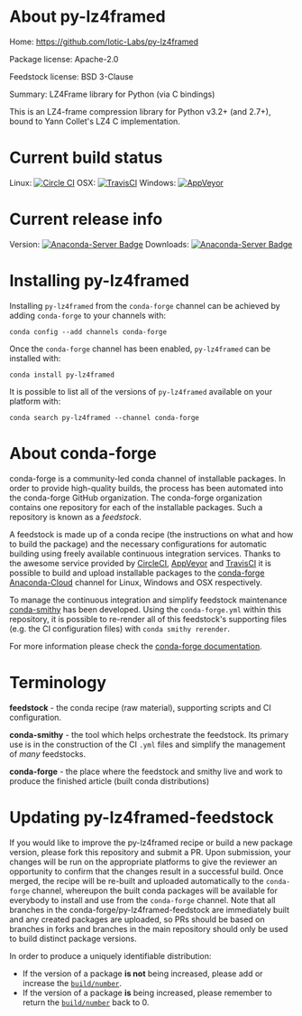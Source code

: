 About py-lz4framed
==================

Home: https://github.com/Iotic-Labs/py-lz4framed

Package license: Apache-2.0

Feedstock license: BSD 3-Clause

Summary: LZ4Frame library for Python (via C bindings)

This is an LZ4-frame compression library for Python v3.2+ (and 2.7+),
bound to Yann Collet's LZ4 C implementation.


Current build status
====================

Linux: [![Circle CI](https://circleci.com/gh/conda-forge/py-lz4framed-feedstock.svg?style=shield)](https://circleci.com/gh/conda-forge/py-lz4framed-feedstock)
OSX: [![TravisCI](https://travis-ci.org/conda-forge/py-lz4framed-feedstock.svg?branch=master)](https://travis-ci.org/conda-forge/py-lz4framed-feedstock)
Windows: [![AppVeyor](https://ci.appveyor.com/api/projects/status/github/conda-forge/py-lz4framed-feedstock?svg=True)](https://ci.appveyor.com/project/conda-forge/py-lz4framed-feedstock/branch/master)

Current release info
====================
Version: [![Anaconda-Server Badge](https://anaconda.org/conda-forge/py-lz4framed/badges/version.svg)](https://anaconda.org/conda-forge/py-lz4framed)
Downloads: [![Anaconda-Server Badge](https://anaconda.org/conda-forge/py-lz4framed/badges/downloads.svg)](https://anaconda.org/conda-forge/py-lz4framed)

Installing py-lz4framed
=======================

Installing `py-lz4framed` from the `conda-forge` channel can be achieved by adding `conda-forge` to your channels with:

```
conda config --add channels conda-forge
```

Once the `conda-forge` channel has been enabled, `py-lz4framed` can be installed with:

```
conda install py-lz4framed
```

It is possible to list all of the versions of `py-lz4framed` available on your platform with:

```
conda search py-lz4framed --channel conda-forge
```


About conda-forge
=================

conda-forge is a community-led conda channel of installable packages.
In order to provide high-quality builds, the process has been automated into the
conda-forge GitHub organization. The conda-forge organization contains one repository
for each of the installable packages. Such a repository is known as a *feedstock*.

A feedstock is made up of a conda recipe (the instructions on what and how to build
the package) and the necessary configurations for automatic building using freely
available continuous integration services. Thanks to the awesome service provided by
[CircleCI](https://circleci.com/), [AppVeyor](http://www.appveyor.com/)
and [TravisCI](https://travis-ci.org/) it is possible to build and upload installable
packages to the [conda-forge](https://anaconda.org/conda-forge)
[Anaconda-Cloud](http://docs.anaconda.org/) channel for Linux, Windows and OSX respectively.

To manage the continuous integration and simplify feedstock maintenance
[conda-smithy](http://github.com/conda-forge/conda-smithy) has been developed.
Using the ``conda-forge.yml`` within this repository, it is possible to re-render all of
this feedstock's supporting files (e.g. the CI configuration files) with ``conda smithy rerender``.

For more information please check the [conda-forge documentation](https://conda-forge.org/docs/).

Terminology
===========

**feedstock** - the conda recipe (raw material), supporting scripts and CI configuration.

**conda-smithy** - the tool which helps orchestrate the feedstock.
                   Its primary use is in the construction of the CI ``.yml`` files
                   and simplify the management of *many* feedstocks.

**conda-forge** - the place where the feedstock and smithy live and work to
                  produce the finished article (built conda distributions)


Updating py-lz4framed-feedstock
===============================

If you would like to improve the py-lz4framed recipe or build a new
package version, please fork this repository and submit a PR. Upon submission,
your changes will be run on the appropriate platforms to give the reviewer an
opportunity to confirm that the changes result in a successful build. Once
merged, the recipe will be re-built and uploaded automatically to the
`conda-forge` channel, whereupon the built conda packages will be available for
everybody to install and use from the `conda-forge` channel.
Note that all branches in the conda-forge/py-lz4framed-feedstock are
immediately built and any created packages are uploaded, so PRs should be based
on branches in forks and branches in the main repository should only be used to
build distinct package versions.

In order to produce a uniquely identifiable distribution:
 * If the version of a package **is not** being increased, please add or increase
   the [``build/number``](http://conda.pydata.org/docs/building/meta-yaml.html#build-number-and-string).
 * If the version of a package **is** being increased, please remember to return
   the [``build/number``](http://conda.pydata.org/docs/building/meta-yaml.html#build-number-and-string)
   back to 0.